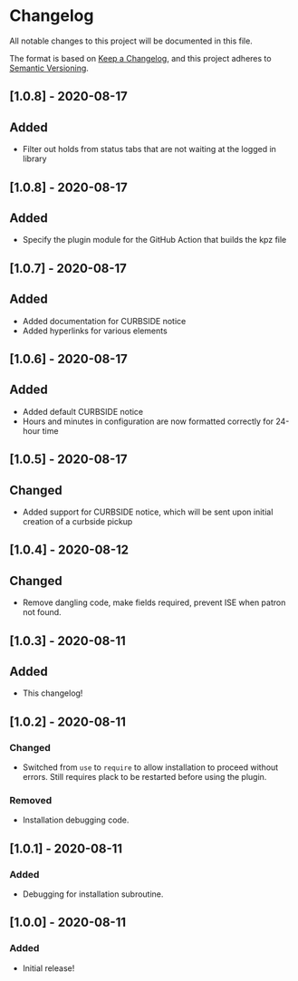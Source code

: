 # Changelog
All notable changes to this project will be documented in this file.

The format is based on [Keep a Changelog](https://keepachangelog.com/en/1.0.0/),
and this project adheres to [Semantic Versioning](https://semver.org/spec/v2.0.0.html).

## [1.0.8] - 2020-08-17
## Added
- Filter out holds from status tabs that are not waiting at the logged in library

## [1.0.8] - 2020-08-17
## Added
- Specify the plugin module for the GitHub Action that builds the kpz file

## [1.0.7] - 2020-08-17
## Added
- Added documentation for CURBSIDE notice
- Added hyperlinks for various elements

## [1.0.6] - 2020-08-17
## Added
- Added default CURBSIDE notice
- Hours and minutes in configuration are now formatted correctly for 24-hour time

## [1.0.5] - 2020-08-17
## Changed
- Added support for CURBSIDE notice, which will be sent upon initial creation of a curbside pickup

## [1.0.4] - 2020-08-12
## Changed
- Remove dangling code, make fields required, prevent ISE when patron not found.

## [1.0.3] - 2020-08-11
## Added
- This changelog!

## [1.0.2] - 2020-08-11
### Changed
- Switched from `use` to `require` to allow installation to proceed without errors. Still requires plack to be restarted before using the plugin.
### Removed
- Installation debugging code.

## [1.0.1] - 2020-08-11
### Added
- Debugging for installation subroutine.

## [1.0.0] - 2020-08-11
### Added
- Initial release!

